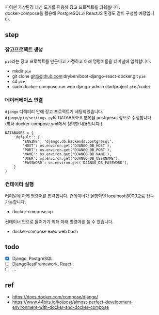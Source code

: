 파이썬 가상환경 대신 도커를 이용해 장고 프로젝트를 띄워봅니다.  
docker-compose를 활용해 PostgreSQL과 ReactJS 환경도 같이 구성할 예정입니다.

## step
### 장고프로젝트 생성
`pie`라는 장고 프로젝트를 만든다고 가정하고 아래 명령어들을 터미널에 입력합니다.
- mkdir `pie`
- git clone git@github.com:dryben/boot-django-react-docker.git `pie`
- cd `pie`
- sudo docker-compose run web django-admin startproject `pie` /code/

### 데이터베이스 연결
`django` 디렉터리 안에 장고 프로젝트가 세팅되었습니다.  
`django/pie/settings.py`의 DATABASES 항목을 postgresql 정보로 수정합니다.  
(앞서 docker-compose.yml에서 정의한 내용입니다.)
```
DATABASES = {
    'default': {
        'ENGINE': 'django.db.backends.postgresql',
        'HOST': os.environ.get('DJANGO_DB_HOST'),
        'PORT': os.environ.get('DJANGO_DB_PORT'),
        'NAME': os.environ.get('DJANGO_DB_NAME'),
        'USER': os.environ.get('DJANGO_DB_USERNAME'),
        'PASSWORD': os.environ.get('DJANGO_DB_PASSWORD'),
    }
}
```

### 컨테이터 실행
터미널에 아래 명령어를 입력합니다. 컨테이너가 실행되면 localhost:8000으로 접속 가능합니다.
- docker-compose up  

컨테이너 안으로 들어가기 위해 아래 명령어를 쓸 수 있습니다.
- docker-compose exec web bash

## todo
- [x] Django, PostgreSQL
- [ ] DjangoRestFramework, React..
- [ ] ...

## ref
- https://docs.docker.com/compose/django/
- https://www.44bits.io/ko/post/almost-perfect-development-environment-with-docker-and-docker-compose